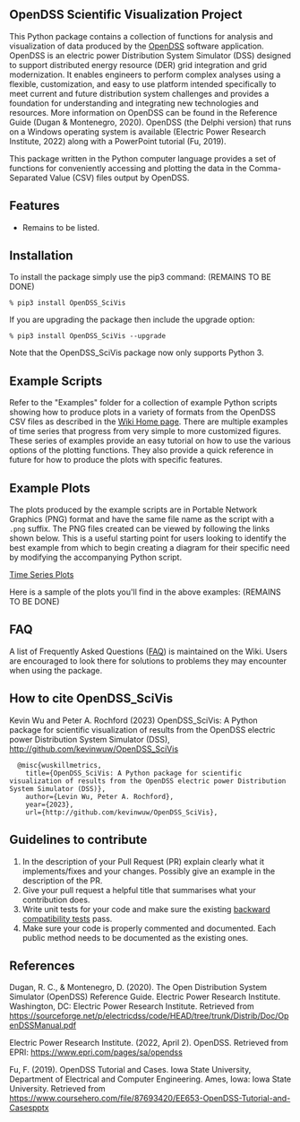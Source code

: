 OpenDSS Scientific Visualization Project
--------------------
This Python package contains a collection of functions for analysis and visualization of data produced by the [OpenDSS](https://sourceforge.net/p/electricdss/wiki/Home) software application. OpenDSS is an electric power Distribution System Simulator (DSS) designed to support distributed energy resource (DER) grid integration and grid modernization. It enables engineers to perform complex analyses using a flexible, customization, and easy to use platform intended specifically to meet current and future distribution system challenges and provides a foundation for understanding and integrating new technologies and resources. More information on OpenDSS can be found in the Reference Guide (Dugan & Montenegro, 2020). OpenDSS (the Delphi version) that runs on a Windows operating system is available (Electric Power Research Institute, 2022) along with a PowerPoint tutorial (Fu, 2019). 

This package written in the Python computer language provides a set of functions for conveniently accessing and plotting the data in the Comma-Separated Value (CSV) files output by OpenDSS. 

Features
---------------------
- Remains to be listed.

Installation
---------------------
To install the package simply use the pip3 command: (REMAINS TO BE DONE)

`% pip3 install OpenDSS_SciVis`

If you are upgrading the package then include the upgrade option:

`% pip3 install OpenDSS_SciVis --upgrade`

Note that the OpenDSS_SciVis package now only supports Python 3. 

Example Scripts
---------------------
Refer to the "Examples" folder for a collection of example Python scripts showing how to produce plots in a variety of formats from the OpenDSS CSV files as described in the [Wiki Home page](https://github.com/kevinwuw/OpenDSS_SciVis/wiki). There are multiple examples of time series that progress from very simple to more customized figures. These series of examples provide an easy tutorial on how to use the various options of the plotting functions. They also provide a quick reference in future for how to produce the plots with specific features. 

Example Plots
---------------------
The plots produced by the example scripts are in Portable Network Graphics (PNG) format and have the same file name as the script with a `.png` suffix. The PNG files created can be viewed by following the links shown below. This is a useful starting point for users looking to identify the best example from which to begin creating a diagram for their specific need by modifying the accompanying Python script.

[Time Series Plots](http://github.com/kevinwu/OpenDSS_SciVis/wiki/Time-Series-Examples)

Here is a sample of the plots you'll find in the above examples: (REMAINS TO BE DONE)

FAQ
---------------------
A list of Frequently Asked Questions ([FAQ](https://github.com/kevinwuw/OpenDSS_SciVis/wiki/FAQ)) is maintained on the Wiki. Users are encouraged to look there for solutions to problems they may encounter when using the package. 

How to cite OpenDSS_SciVis
---------------------
Kevin Wu and Peter A. Rochford (2023) OpenDSS_SciVis: A Python package for scientific visualization of results from the OpenDSS electric power Distribution System Simulator (DSS), http://github.com/kevinwuw/OpenDSS_SciVis

```
  @misc{wuskillmetrics, 
    title={OpenDSS_SciVis: A Python package for scientific visualization of results from the OpenDSS electric power Distribution System Simulator (DSS)}, 
    author={Levin Wu, Peter A. Rochford}, 
    year={2023}, 
    url={http://github.com/kevinwuw/OpenDSS_SciVis}, 
```

Guidelines to contribute
---------------------
1. In the description of your Pull Request (PR) explain clearly what it implements/fixes and your changes. Possibly give an example in the description of the PR. 
2. Give your pull request a helpful title that summarises what your contribution does. 
3. Write unit tests for your code and make sure the existing [backward compatibility tests](http://github.com/kevinwu/OpenDSS_SciVis/wiki/Backward-Compatibility-Testing) pass. 
4. Make sure your code is properly commented and documented. Each public method needs to be documented as the existing ones.

References
---------------------
Dugan, R. C., & Montenegro, D. (2020). The Open Distribution System Simulator (OpenDSS) Reference Guide. Electric Power Research Institute. Washington, DC: Electric Power Research Institute. Retrieved from https://sourceforge.net/p/electricdss/code/HEAD/tree/trunk/Distrib/Doc/OpenDSSManual.pdf

Electric Power Research Institute. (2022, April 2). OpenDSS. Retrieved from EPRI: https://www.epri.com/pages/sa/opendss

Fu, F. (2019). OpenDSS Tutorial and Cases. Iowa State University, Department of Electrical and Computer Engineering. Ames, Iowa: Iowa State University. Retrieved from https://www.coursehero.com/file/87693420/EE653-OpenDSS-Tutorial-and-Casespptx
